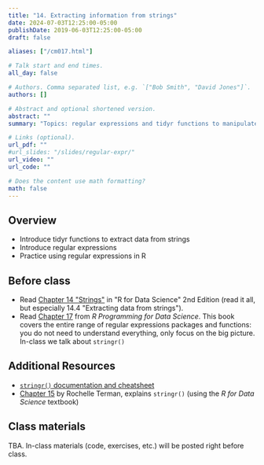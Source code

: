 ```yaml
---
title: "14. Extracting information from strings"
date: 2024-07-03T12:25:00-05:00
publishDate: 2019-06-03T12:25:00-05:00
draft: false

aliases: ["/cm017.html"]

# Talk start and end times.
all_day: false

# Authors. Comma separated list, e.g. `["Bob Smith", "David Jones"]`.
authors: []

# Abstract and optional shortened version.
abstract: ""
summary: "Topics: regular expressions and tidyr functions to manipulate strings."

# Links (optional).
url_pdf: ""
#url_slides: "/slides/regular-expr/"
url_video: ""
url_code: ""

# Does the content use math formatting?
math: false
---
```





## Overview

* Introduce tidyr functions to extract data from strings
* Introduce regular expressions
* Practice using regular expressions in R


## Before class

* Read [Chapter 14 "Strings"](https://r4ds.hadley.nz/strings) in "R for Data Science" 2nd Edition (read it all, but especially 14.4 "Extracting data from strings").
* Read [Chapter 17](https://bookdown.org/rdpeng/rprogdatascience/regular-expressions.html#the-stringr-package) from *R Programming for Data Science*. This book covers the entire range of regular expressions packages and functions: you do not need to understand everything, only focus on the big picture. In-class we talk about `stringr()`


## Additional Resources

* [`stringr()` documentation and cheatsheet](https://stringr.tidyverse.org/)
* [Chapter 15](https://plsc-31101.github.io/course/strings-and-regular-expressions.html#applying-regex) by Rochelle Terman, explains `stringr()` (using the *R for Data Science* textbook)  


## Class materials 

TBA. In-class materials (code, exercises, etc.) will be posted right before class.

<!--
Run the code below in your console to download today’s in-class exercises: `usethis::use_course("css-materials/regular-expr")`
-->
